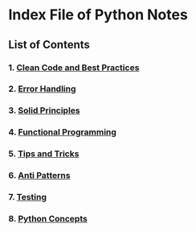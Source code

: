 # Index File of Python Notes

## List of Contents

### 1. [Clean Code and Best Practices](./clean-code.md)
### 2. [Error Handling](./error-handling.md)
### 3. [Solid Principles](./solid-principles.md)
### 4. [Functional Programming](./functional-programming.md)
### 5. [Tips and Tricks](./tips-tricks.md)
### 6. [Anti Patterns](./anti-patterns.md)
### 7. [Testing](./testing.md)
### 8. [Python Concepts](./python-concepts.md)
